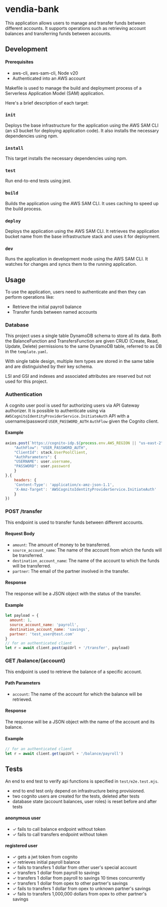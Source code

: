 # vendia-bank

This application allows users to manage and transfer funds between different accounts. It supports operations such as retrieving account balances and transferring funds between accounts.




## Development

#### Prerequisites
- aws-cli, aws-sam-cli, Node v20 
- Authenticated into an AWS account

Makefile is used to manage the build and deployment process of a Serverless Application Model (SAM) application. 

Here's a brief description of each target:

### `init`
Deploys the base infrastructure for the application using the AWS SAM CLI (an s3 bucket for deploying application code). It also installs the necessary dependencies using npm.

### `install`
This target installs the necessary dependencies using npm.

### `test`
Run end-to-end tests using jest.

### `build`
Builds the application using the AWS SAM CLI. It uses caching to speed up the build process.

### `deploy`
Deploys the application using the AWS SAM CLI. It retrieves the application bucket name from the base infrastructure stack and uses it for deployment.

### `dev`
Runs the application in development mode using the AWS SAM CLI. It watches for changes and syncs them to the running application.

## Usage
To use the application, users need to authenticate and then they can perform operations like:

- Retrieve the initial payroll balance
- Transfer funds between named accounts


### Database
This project uses a single table DynamoDB schema to store all its data. Both the BalanceFunction and TransfersFunction are given CRUD (Create, Read, Update, Delete) permissions to the same DynamoDB table, referred to as DB in the `template.yaml`.

With single table design, multiple item types are stored in the same table and are distinguished by their key schema.

LSI and GSI and indexes and associated attributes are reserved but not used for this project.

### Authentication
A cognito user pool is used for authorizing users via API Gateway authorizer. 
It is possible to authenticate using via `AWSCognitoIdentityProviderService.InitiateAuth` API with a username/password `USER_PASSWORD_AUTH` `AuthFlow` given the Cognito client. 

#### Example
```js
axios.post(`https://cognito-idp.${process.env.AWS_REGION || "us-east-2"}.amazonaws.com/`, {
    "AuthFlow": "USER_PASSWORD_AUTH",
    "ClientId": stack.UserPoolClient,
    "AuthParameters": {
    "USERNAME": user.username,
    "PASSWORD": user.password
    }
},{
    headers: {
    'Content-Type': 'application/x-amz-json-1.1',
    'X-Amz-Target': 'AWSCognitoIdentityProviderService.InitiateAuth'
    }
})
```        

### POST /transfer

This endpoint is used to transfer funds between different accounts.

#### Request Body

- `amount`: The amount of money to be transferred.
- `source_account_name`: The name of the account from which the funds will be transferred.
- `destination_account_name`: The name of the account to which the funds will be transferred.
- `partner`: The email of the partner involved in the transfer.

#### Response

The response will be a JSON object with the status of the transfer.

#### Example

```js
let payload = {
  amount: 1,
  source_account_name: 'payroll',
  destination_account_name: 'savings',
  partner: 'test_user@test.com'
}
// for an authenticated client
let r = await client.post(apiUrl + '/transfer', payload)
```


### GET /balance/{account}
This endpoint is used to retrieve the balance of a specific account.

#### Path Parameters
- `account`: The name of the account for which the balance will be retrieved.
#### Response
The response will be a JSON object with the name of the account and its balance.

#### Example
```js
// for an authenticated client
let r = await client.get(apiUrl + '/balance/payroll')
```

## Tests
An end to end test to verify api functions is specified in `test/e2e.test.mjs`.

- end to end test only depend on infrastructure being provisioned.
- two cognito users are created for the tests, deleted after tests
- database state (account balances, user roles) is reset before and after tests


#### anonymous user
- ✓ fails to call balance endpoint without token 
- ✓ fails to call transfers endpoint without token 

#### registered user
- ✓ gets a jwt token from cognito
- ✓ retrieves initial payroll balance 
- ✓ fails to transfers 1 dollar from other user's special account 
- ✓ transfers 1 dollar from payroll to savings
- ✓ transfers 1 dollar from payroll to savings 10 times concurrently 
- ✓ transfers 1 dollar from opex to other partner's savings
- ✓ fails to transfers 1 dollar from opex to unknown partner's savings
- ✓ fails to transfers 1,000,000 dollars from opex to other partner's savings